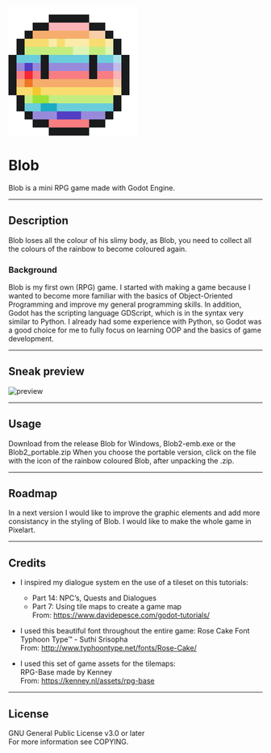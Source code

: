 ![icon](/Sprites/blob_256x256/2021-05-07_11.23.50.png)

# Blob
Blob is a mini RPG game made with Godot Engine.

------------------------------
## Description
Blob loses all the colour of his slimy body, as Blob, you need to collect all the colours of the rainbow to become coloured again.
 
### Background
Blob is my first own (RPG) game. I started with making a game because I wanted to become more familiar with the basics of Object-Oriented Programming and improve my general programming skills. In addition, Godot has the scripting language GDScript, which is in the syntax very similar to Python. I already had some experience with Python, so Godot was a good choice for me to fully focus on learning OOP and the basics of game development.

-----------------------------
## Sneak preview  
![preview](/Sprites/blob_preview.gif)

-----------------------------
## Usage
Download from the release Blob for Windows, Blob2-emb.exe or the Blob2_portable.zip
When you choose the portable version, click on the file with the icon of the rainbow coloured Blob, after unpacking the .zip.

-----------------------------
## Roadmap
In a next version I would like to improve the graphic elements and add more consistancy in the styling of Blob. I would like to make the whole game in Pixelart.

-----------------------------
## Credits
- I inspired my dialogue system en the use of a tileset on this tutorials:
    - Part 14: NPC’s, Quests and Dialogues  
    - Part 7: Using tile maps to create a game map  
    From: https://www.davidepesce.com/godot-tutorials/  

- I used this beautiful font throughout the entire game:
Rose Cake Font
Typhoon Type™ - Suthi Srisopha  
From: http://www.typhoontype.net/fonts/Rose-Cake/


- I used this set of game assets for the tilemaps:  
RPG-Base made by Kenney  
From: https://kenney.nl/assets/rpg-base

-----------------------------
## License
GNU General Public License v3.0 or later  
For more information see COPYING.
